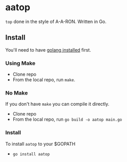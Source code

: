 # aatop

`top` done in the style of A-A-RON. Written in Go.

## Install

You'll need to have [golang installed](https://go.dev/doc/install) first.

### Using Make
- Clone repo
- From the local repo, run `make`.

### No Make
If you don't have `make` you can compile it directly.
- Clone repo
- From the local repo, run `go build -o aatop main.go`

### Install
To install `aatop` to your $GOPATH
- `go install aatop`
